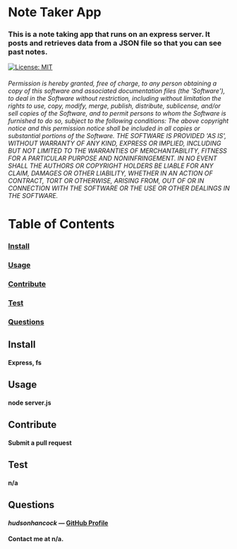 
  # Note Taker App
  ### This is a note taking app that runs on an express server. It posts and retrieves data from a JSON file so that you can see past notes.  
  
  [![License: MIT](https://img.shields.io/badge/License-MIT-yellow.svg)](https://opensource.org/licenses/MIT)
  ###### Permission is hereby granted, free of charge, to any person obtaining a copy of this software and associated documentation files (the 'Software'), to deal in the Software without restriction, including without limitation the rights to use, copy, modify, merge, publish, distribute, sublicense, and/or sell copies of the Software, and to permit persons to whom the Software is furnished to do so, subject to the following conditions: The above copyright notice and this permission notice shall be included in all copies or substantial portions of the Software. THE SOFTWARE IS PROVIDED 'AS IS', WITHOUT WARRANTY OF ANY KIND, EXPRESS OR IMPLIED, INCLUDING BUT NOT LIMITED TO THE WARRANTIES OF MERCHANTABILITY, FITNESS FOR A PARTICULAR PURPOSE AND NONINFRINGEMENT. IN NO EVENT SHALL THE AUTHORS OR COPYRIGHT HOLDERS BE LIABLE FOR ANY CLAIM, DAMAGES OR OTHER LIABILITY, WHETHER IN AN ACTION OF CONTRACT, TORT OR OTHERWISE, ARISING FROM, OUT OF OR IN CONNECTION WITH THE SOFTWARE OR THE USE OR OTHER DEALINGS IN THE SOFTWARE.

  # Table of Contents  
  ### [Install](#install)  
  ### [Usage](#usage) 
  ### [Contribute](#contribute) 
  ### [Test](#test)
  ### [Questions](#questions) 
  
  ## Install
  #### Express, fs
  
  ## Usage
  #### node server.js
  
  ## Contribute
  #### Submit a pull request
  
  ## Test
  #### n/a
  
  ## Questions
  #### *hudsonhancock* — [GitHub Profile](https://github.com/hudsonhancock)
  #### Contact me at n/a.
  